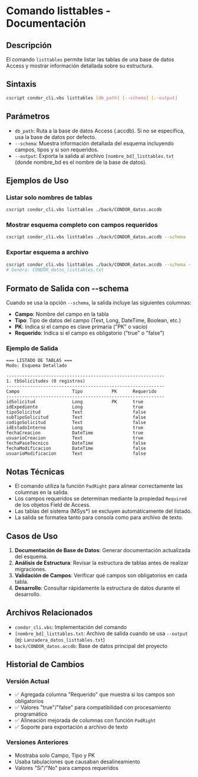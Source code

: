 # Comando listtables - Documentación

## Descripción

El comando `listtables` permite listar las tablas de una base de datos Access y mostrar información detallada sobre su estructura.

## Sintaxis

```bash
cscript condor_cli.vbs listtables [db_path] [--schema] [--output]
```

## Parámetros

- `db_path`: Ruta a la base de datos Access (.accdb). Si no se especifica, usa la base de datos por defecto.
- `--schema`: Muestra información detallada del esquema incluyendo campos, tipos y si son requeridos.
- `--output`: Exporta la salida al archivo `[nombre_bd]_listtables.txt` (donde nombre_bd es el nombre de la base de datos).

## Ejemplos de Uso

### Listar solo nombres de tablas
```bash
cscript condor_cli.vbs listtables ./back/CONDOR_datos.accdb
```

### Mostrar esquema completo con campos requeridos
```bash
cscript condor_cli.vbs listtables ./back/CONDOR_datos.accdb --schema
```

### Exportar esquema a archivo
```bash
cscript condor_cli.vbs listtables ./back/CONDOR_datos.accdb --schema --output
# Genera: CONDOR_datos_listtables.txt
```

## Formato de Salida con --schema

Cuando se usa la opción `--schema`, la salida incluye las siguientes columnas:

- **Campo**: Nombre del campo en la tabla
- **Tipo**: Tipo de datos del campo (Text, Long, DateTime, Boolean, etc.)
- **PK**: Indica si el campo es clave primaria ("PK" o vacío)
- **Requerido**: Indica si el campo es obligatorio ("true" o "false")

### Ejemplo de Salida

```
=== LISTADO DE TABLAS ===
Modo: Esquema Detallado

------------------------------------------------------------
1. tbSolicitudes (0 registros)
------------------------------------------------------------
Campo                    Tipo           PK      Requerido
------------------------------------------------------------
idSolicitud              Long           PK      true
idExpediente             Long                   true
tipoSolicitud            Text                   false
subTipoSolicitud         Text                   false
codigoSolicitud          Text                   false
idEstadoInterno          Long                   true
fechaCreacion            DateTime               true
usuarioCreacion          Text                   true
fechaPaseTecnico         DateTime               false
fechaModificacion        DateTime               false
usuarioModificacion      Text                   false
```

## Notas Técnicas

- El comando utiliza la función `PadRight` para alinear correctamente las columnas en la salida.
- Los campos requeridos se determinan mediante la propiedad `Required` de los objetos Field de Access.
- Las tablas del sistema (MSys*) se excluyen automáticamente del listado.
- La salida se formatea tanto para consola como para archivo de texto.

## Casos de Uso

1. **Documentación de Base de Datos**: Generar documentación actualizada del esquema.
2. **Análisis de Estructura**: Revisar la estructura de tablas antes de realizar migraciones.
3. **Validación de Campos**: Verificar qué campos son obligatorios en cada tabla.
4. **Desarrollo**: Consultar rápidamente la estructura de datos durante el desarrollo.

## Archivos Relacionados

- `condor_cli.vbs`: Implementación del comando
- `[nombre_bd]_listtables.txt`: Archivo de salida cuando se usa `--output` (ej: `Lanzadera_datos_listtables.txt`)
- `back/CONDOR_datos.accdb`: Base de datos principal del proyecto

## Historial de Cambios

### Versión Actual
- ✅ Agregada columna "Requerido" que muestra si los campos son obligatorios
- ✅ Valores "true"/"false" para compatibilidad con procesamiento programático
- ✅ Alineación mejorada de columnas con función `PadRight`
- ✅ Soporte para exportación a archivo de texto

### Versiones Anteriores
- Mostraba solo Campo, Tipo y PK
- Usaba tabulaciones que causaban desalineamiento
- Valores "Sí"/"No" para campos requeridos